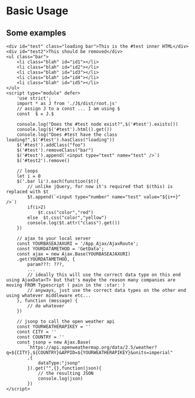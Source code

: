 # Basic Usage

## Some examples
    <div id="test" class="loading bar">This is the #test inner HTML</div>
    <div id="test2">This should be removed</div>
    <ul class="bar">
        <li class="blah" id="id1"></li>
		<li class="blah" id="id2"></li>
		<li class="blah" id="id3"></li>
		<li class="blah" id="id4"></li>
		<li class="blah" id="id5"></li>
	</ul>
    <script type="module" defer>
	    'use strict';
	    import * as J from './J$/dist/root.js'
        // assign J to a const ... I am using $
	    const  $ = J.$
	
		console.log("Does the #test node exist?",$('#test').exists())
		console.log($('#test').html().get())
		console.log("Does #test have the class loading?",$('#test').hasClass("loading"))
		$('#test').addClass("foo")
		$('#test').removeClass("bar")
		$('#test').append(`<input type="text" name="test" />`)
		$('#test2').remove()

        // loops
		let i = 0
		$('.bar li').each(function($t){
            // unlike jQuery, for now it's required that $(this) is replaced with $t
		    $t.append(`<input type="number" name="test" value="${i++}" />`)
		    if(i>2)
			    $t.css("color","red")
		    else  $t.css("color","yellow")
		    console.log($t.attr("class").get())
		})

        // ajax to your local server
        const YOURBASEAJAXURI = '/App_Ajax/AjaxRoute';
        const YOURDATAMETHOD = 'GetData';
        const ajax = new Ajax.Base(YOURBASEAJAXURI)
        .get(YOURDATAMETHOD, {
            param???: ???,
            ...  
            // ideally this will use the correct data type on this end using AjaxData<T> but that's maybe the reason many companies are moving FROM Typescript ( pain in the :star: )
            // anyways, just use the correct data types on the other end using whatever middleware etc...
        }, function (message) {
            // do whatever
        })

        // jsonp to call the open weather api
        const YOURWEATHERAPIKEY = ''
        const CITY = ''
        const COUNTRY = ''
        const jsonp = new Ajax.Base(
			`https://api.openweathermap.org/data/2.5/weather?q=${CITY},${COUNTRY}&APPID=${YOURWEATHERAPIKEY}&units=imperial"	
			,{
				dataType:"jsonp"
			}).get("",{},function(json){
                // the resulting JSON
				console.log(json)
			})
    </script>
